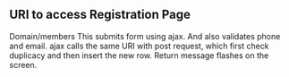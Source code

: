 ## URI to access Registration Page

Domain/members
This submits form using ajax. And also validates phone and email.
ajax calls the same URI with post request, which first check duplicacy and then insert the new row.
Return message flashes on the screen.
